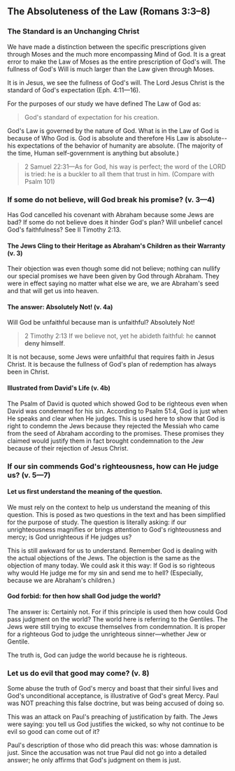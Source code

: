 ## The Absoluteness of the Law (Romans 3:3–8)

### The Standard is an Unchanging Christ

We have made a distinction between the specific prescriptions given through Moses and the much more encompassing Mind of God. It is a great error to make the Law of Moses as the entire prescription of God's will. The fullness of God's Will is much larger than the Law given through Moses.

It is in Jesus, we see the fullness of God's will. The Lord Jesus Christ is the standard of God's expectation (Eph. 4:11—16).

For the purposes of our study we have defined The Law of God as:

> God's standard of expectation for his creation.

God's Law is governed by the nature of God. What is in the Law of God is because of Who God is. God is absolute and therefore His Law is absolute--his expectations of the behavior of humanity are absolute. (The majority of the time, Human self-government is anything but absolute.)

> 2 Samuel 22:31—As for God, his way is perfect; the word of the LORD is tried: he is a buckler to all them that trust in him. (Compare with Psalm 101)

### If some do not believe, will God break his promise? (v. 3—4)

Has God cancelled his covenant with Abraham because some Jews are bad? If some do not believe does it hinder God's plan? Will unbelief cancel God's faithfulness? See II Timothy 2:13.

#### The Jews Cling to their Heritage as Abraham's Children as their Warranty (v. 3)

Their objection was even though some did not believe; nothing can nullify our special promises we have been given by God through Abraham. They were in effect saying no matter what else we are, we are Abraham's seed and that will get us into heaven.

#### The answer: Absolutely Not! (v. 4a)

Will God be unfaithful because man is unfaithful? Absolutely Not!

> 2 Timothy 2:13 If we believe not, yet he abideth faithful: he **cannot deny himself**.

It is not because, some Jews were unfaithful that requires faith in Jesus Christ. It is because the fullness of God's plan of redemption has always been in Christ.

#### Illustrated from David's Life (v. 4b)

The Psalm of David is quoted which showed God to be righteous even when David was condemned for his sin. According to Psalm 51:4, God is just when He speaks and clear when He judges. This is used here to show that God is right to condemn the Jews because they rejected the Messiah who came from the seed of Abraham according to the promises. These promises they claimed would justify them in fact brought condemnation to the Jew because of their rejection of Jesus Christ.

### If our sin commends God's righteousness, how can He judge us? (v. 5—7)

#### Let us first understand the meaning of the question.

We must rely on the context to help us understand the meaning of this question. This is posed as two questions in the text and has been simplified for the purpose of study. The question is literally asking: if our unrighteousness magnifies or brings attention to God's righteousness and mercy; is God unrighteous if He judges us?

This is still awkward for us to understand. Remember God is dealing with the actual objections of the Jews. The objection is the same as the objection of many today. We could ask it this way: If God is so righteous why would He judge me for my sin and send me to hell? (Especially, because we are Abraham's children.)

#### God forbid: for then how shall God judge the world?

The answer is: Certainly not. For if this principle is used then how could God pass judgment on the world? The world here is referring to the Gentiles. The Jews were still trying to excuse themselves from condemnation. It is proper for a righteous God to judge the unrighteous sinner—whether Jew or Gentile.

The truth is, God can judge the world because he is righteous.

### Let us do evil that good may come? (v. 8)

Some abuse the truth of God's mercy and boast that their sinful lives and God's unconditional acceptance, is illustrative of God's great Mercy. Paul was NOT preaching this false doctrine, but was being accused of doing so.

This was an attack on Paul's preaching of justification by faith. The Jews were saying: you tell us God justifies the wicked, so why not continue to be evil so good can come out of it?

Paul's description of those who did preach this was: whose damnation is just. Since the accusation was not true Paul did not go into a detailed answer; he only affirms that God's judgment on them is just.
